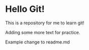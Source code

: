 # Hello Git!

This is a repository for me to learn git!

Adding some more text for practice.

Example change to readme.md
